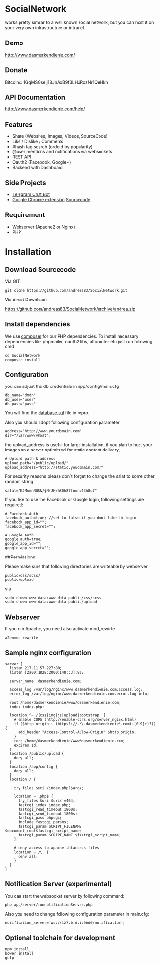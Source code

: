 # SocialNetwork

works pretty similar to a well known social network,
but you can host it on your very own infrastructure or intranet.

## Demo
http://www.dasmerkendienie.com/

## Donate
Bitcoins: 1GqMSGseij18JnAoB9f3LHJRozNr1QeHkh

## API Documentation

http://www.dasmerkendienie.com/help/

## Features

* Share (Websites, Images, Videos, SourceCode)
* Like / Dislike / Comments
* #hash tag search (orderd by popularity)
* @user mentions and notifications via websockets
* REST API
* Oauth2 (Facebook, Google+)
* Backend with Dashboard

## Side Projects

* [Telegram Chat Bot](https://github.com/andreas83/SocialNetwork-TelegramBot/)
* [Google Chrome extension](https://chrome.google.com/webstore/detail/das-merken-die-nie/nkmpdbbmbddilkkjcodddbffmjjcdcna?utm_source=chrome-app-launcher-info-dialog) [Sourcecode](https://github.com/andreas83/SocialNetwork-ChromeExtension)

## Requirement

* Webserver (Apache2 or Nginx)
* PHP


# Installation

## Download Sourcecode

Via GIT:
```
git clone https://github.com/andreas83/SocialNetwork.git
```
Via direct Download:

https://github.com/andreas83/SocialNetwork/archive/andrea.zip

## Install dependencies

We use [composer](https://getcomposer.org/) for our PHP dependencies.
To install necessary dependencies like phpmailer, oauth2 libs, altorouter etc just run following cmd

```
cd SocialNetwork
composer install
```


## Configuration

you can adjust the db credentials in app/config/main.cfg
```
db_name="dmdn"
db_user="user"
db_pass="pass"
```
You will find the [database.sql](https://raw.githubusercontent.com/andreas83/SocialNetwork/andrea/database.sql) file in repro.

Also you should adopt following configuration parameter
```
address="http://www.yourdomain.com"
dir="/var/www/vhost";
```

the upload_address is useful for large installation, if you plan to host your images on
a server optimitzed for static content delivery,
```
# Upload path & address
upload_path="/public/upload/"
upload_address="http://static.youdomain.com/"
```

For security reasons please don`t forget to change the salat to some other random string
```
salat="KJMnmnNUU&/§N(JH/h80h87fnunu43h8u7"
```

If you like to use the Facebook or Google login, following settings are required:
```
# Facebook Auth
facebook_auth=true; //set to false if you dont like fb login
facebook_app_id="";
facebook_app_secret="";

# Google Auth
google_auth=true;
google_app_id="";
google_app_secret="";
```

##Permissions

Please make sure that following directories are writeable by webserver
```
public/css/scss/
public/upload
```

via
```
sudo chown www-data:www-data public/css/scss
sudo chown www-data:www-data public/upload
```


## Webserver

If you run Apache, you need also activate mod_rewirte

```
a2enmod rewrite
```

## Sample nginx configuration

```
server {
  listen 217.11.57.227:80;
  listen [2a00:1828:2000:148::3]:80;

  server_name .dasmerkendienie.com;

  access_log /var/log/nginx/www.dasmerkendienie.com.access.log;
  error_log /var/log/nginx/www.dasmerkendienie.com.error.log info;

  root /home/dasmerkendienie/www/dasmerkendienie.com;
  index index.php;

  location ^~ /(css|img|js|upload|bootstrap) {
    # enable CORS (http://enable-cors.org/server_nginx.html)
    if ($http_origin ~ (https?://.*\.dasmerkendienie\.com(:[0-9]+)?)) {
      add_header "Access-Control-Allow-Origin" $http_origin;
    }
    root /home/dasmerkendienie/www/dasmerkendienie.com;
    expires 1d;
  }
  location /public/upload {
    deny all;
  }
  location /app/config {
    deny all;
  }
  location / {

    try_files $uri /index.php?$args;

    location ~ .php$ {
      try_files $uri $uri/ =404;
      fastcgi_index index.php;
      fastcgi_read_timeout 1800s;
      fastcgi_send_timeout 1800s;
      fastcgi_pass phpcgi;
      include fastcgi_params;
      fastcgi_param SCRIPT_FILENAME $document_root$fastcgi_script_name;
      fastcgi_param SCRIPT_NAME $fastcgi_script_name;
    }

    # deny access to apache .htaccess files
    location ~ /\. {
      deny all;
    }
  }
}
```


## Notification Server (experimental)

You can start the websocket server by following command:

```
php app/server/runnotificationServer.php
```

Also you need to change following configuration parameter in main.cfg:

```
notification_server="ws://127.0.0.1:9000/notification";
```


## Optional toolchain for development

```
npm install
bower install
gulp
```
